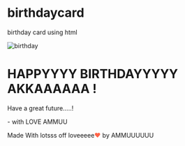 # birthdaycard
birthday card using html

<!DOCTYPE html>
<html lang="en">
<head>
  <meta charset="UTF-8">
  <meta name="viewport" content="width=device-width, initial-scale=1.0">
  <link rel="stylesheet" href="style.css">
  <link rel="preconnect" href="https://fonts.gstatic.com">
  <link rel="stylesheet" href="https://fonts.googleapis.com/css2?family=Open+Sans&display=swap">
  <title>Happy Birthday AKKA</title>
</head>
<body>
  <div class="card">
    <img src="C:\Users\VENKA\OneDrive\Pictures\Camera Roll\IMG-20230205-WA0013.jpg" alt="birthday" class="birthday">
    <div class="text">
      <h1>HAPPYYYY BIRTHDAYYYYY AKKAAAAAA !</h1>
      <p>Have a great future.....!</p>
      <p>- with LOVE AMMUU</p>
      <div class="credit">Made With lotsss off loveeeee<span style="color:tomato">❤</span> by AMMUUUUUU</a></div>
    </div>
    <div class="space"></div>
  </div>
</body>
</html>
